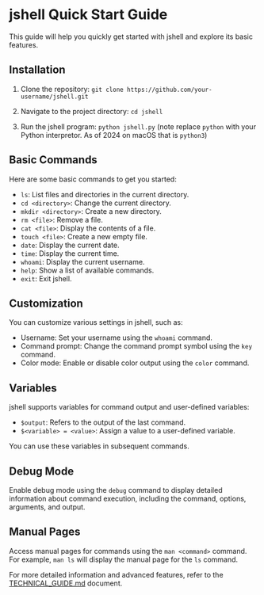 # jshell Quick Start Guide

This guide will help you quickly get started with jshell and explore its basic features.

## Installation

1. Clone the repository:
`git clone https://github.com/your-username/jshell.git`

2. Navigate to the project directory:
`cd jshell`

3. Run the jshell program:
`python jshell.py`
(note replace `python` with your Python interpretor. As of 2024 on macOS that is `python3`)
## Basic Commands

Here are some basic commands to get you started:

- `ls`: List files and directories in the current directory.
- `cd <directory>`: Change the current directory.
- `mkdir <directory>`: Create a new directory.
- `rm <file>`: Remove a file.
- `cat <file>`: Display the contents of a file.
- `touch <file>`: Create a new empty file.
- `date`: Display the current date.
- `time`: Display the current time.
- `whoami`: Display the current username.
- `help`: Show a list of available commands.
- `exit`: Exit jshell.

## Customization

You can customize various settings in jshell, such as:

- Username: Set your username using the `whoami` command.
- Command prompt: Change the command prompt symbol using the `key` command.
- Color mode: Enable or disable color output using the `color` command.

## Variables

jshell supports variables for command output and user-defined variables:

- `$output`: Refers to the output of the last command.
- `$<variable> = <value>`: Assign a value to a user-defined variable.

You can use these variables in subsequent commands.

## Debug Mode

Enable debug mode using the `debug` command to display detailed information about command execution, including the command, options, arguments, and output.

## Manual Pages

Access manual pages for commands using the `man <command>` command. For example, `man ls` will display the manual page for the `ls` command.

For more detailed information and advanced features, refer to the [TECHNICAL_GUIDE.md](TECHNICAL_GUIDE.md) document.
